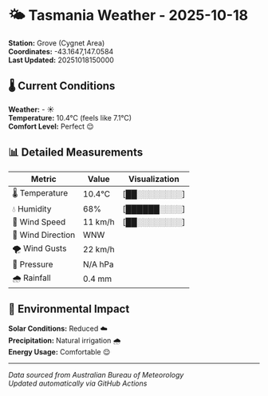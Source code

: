 # 🌤️ Tasmania Weather - 2025-10-18

**Station:** Grove (Cygnet Area)  
**Coordinates:** -43.1647,147.0584  
**Last Updated:** 20251018150000

## 🌡️ Current Conditions

**Weather:** - ☀️  
**Temperature:** 10.4°C (feels like 7.1°C)  
**Comfort Level:** Perfect 😌

## 📊 Detailed Measurements

| Metric | Value | Visualization |
|--------|-------|---------------|
| 🌡️ Temperature | 10.4°C | [██░░░░░░░░] |
| 💧 Humidity | 68% | [██████░░░░] |
| 💨 Wind Speed | 11 km/h | [██░░░░░░░░] |
| 🧭 Wind Direction | WNW | |
| 🌪️ Wind Gusts | 22 km/h | |
| 🔽 Pressure | N/A hPa | |
| 🌧️ Rainfall | 0.4 mm | |

## 🌱 Environmental Impact

**Solar Conditions:** Reduced ☁️  
**Precipitation:** Natural irrigation 🌧️  
**Energy Usage:** Comfortable 😌

---
*Data sourced from Australian Bureau of Meteorology*  
*Updated automatically via GitHub Actions*

